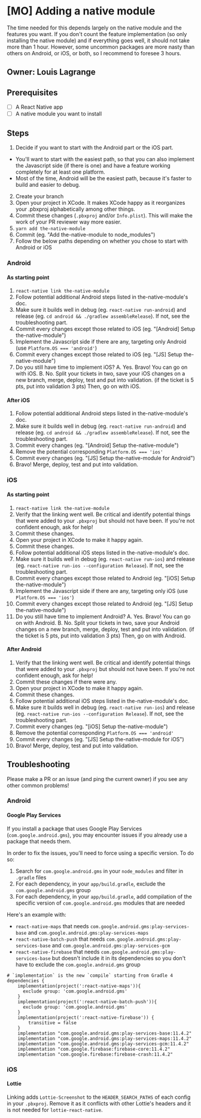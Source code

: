 # [MO] Adding a native module
The time needed for this depends largely on the native module and the features you want.
If you don't count the feature implementation (so only installing the native module) and if everything goes well, it should not take more than 1 hour.
However, some uncommon packages are more nasty than others on Android, or iOS, or both, so I recommend to foresee 3 hours.

## Owner: Louis Lagrange

## Prerequisites

- [ ] A React Native app
- [ ] A native module you want to install

## Steps
1. Decide if you want to start with the Android part or the iOS part.
  * You'll want to start with the easiest path, so that you can also implement the Javascript side (if there is one) and have a feature working completely for at least one platform.
  * Most of the time, Android will be the easiest path, because it's faster to build and easier to debug.
2. Create your branch
3. Open your project in XCode. It makes XCode happy as it reorganizes your .pbxproj alphabetically among other things.
4. Commit these changes (`.pbxproj` and/or `Info.plist`). This will make the work of your PR reviewer way more easier.
5. `yarn add the-native-module`
6. Commit (eg. "Add the-native-module to node_modules")
7. Follow the below paths depending on whether you chose to start with Android or iOS

### Android
#### As starting point
1. `react-native link the-native-module`
2. Follow potential additional Android steps listed in the-native-module's doc.
3. Make sure it builds well in debug (eg. `react-native run-android`) and release (eg. `cd android && ./gradlew assembleRelease`). If not, see the troubleshooting part.
4. Commit every changes except those related to iOS (eg. "[Android] Setup the-native-module")
5. Implement the Javascript side if there are any, targeting only Android (use `Platform.OS === 'android'`)
6. Commit every changes except those related to iOS (eg. "[JS] Setup the-native-module")
7. Do you still have time to implement iOS? 
    A. Yes. Bravo! You can go on with iOS.
    B. No. Split your tickets in two, save your iOS changes on a new branch, merge, deploy, test and put into validation. (if the ticket is 5 pts, put into validation 3 pts) Then, go on with iOS.

#### After iOS
1. Follow potential additional Android steps listed in the-native-module's doc.
2. Make sure it builds well in debug (eg. `react-native run-android`) and release (eg. `cd android && ./gradlew assembleRelease`). If not, see the troubleshooting part.
3. Commit every changes (eg. "[Android] Setup the-native-module")
4. Remove the potential corresponding `Platform.OS === 'ios'`
5. Commit every changes (eg. "[JS] Setup the-native-module for Android")
6. Bravo! Merge, deploy, test and put into validation.

### iOS
#### As starting point
1. `react-native link the-native-module`
2. Verify that the linking went well. Be critical and identify potential things that were added to your `.pbxproj` but should not have been. If you're not confident enough, ask for help!
3. Commit these changes.
4. Open your project in XCode to make it happy again.
5. Commit these changes.
6. Follow potential additional iOS steps listed in the-native-module's doc.
7. Make sure it builds well in debug (eg. `react-native run-ios`) and release (eg. `react-native run-ios --configuration Release`). If not, see the troubleshooting part.
8. Commit every changes except those related to Android (eg. "[iOS] Setup the-native-module")
9. Implement the Javascript side if there are any, targeting only iOS (use `Platform.OS === 'ios'`)
10. Commit every changes except those related to Android (eg. "[JS] Setup the-native-module")
11. Do you still have time to implement Android? 
    A. Yes. Bravo! You can go on with Android.
    B. No. Split your tickets in two, save your Android changes on a new branch, merge, deploy, test and put into validation. (if the ticket is 5 pts, put into validation 3 pts) Then, go on with Android.

#### After Android
1. Verify that the linking went well. Be critical and identify potential things that were added to your `.pbxproj` but should not have been. If you're not confident enough, ask for help!
2. Commit these changes if there were any.
3. Open your project in XCode to make it happy again.
4. Commit these changes.
5. Follow potential additional iOS steps listed in the-native-module's doc.
6. Make sure it builds well in debug (eg. `react-native run-ios`) and release (eg. `react-native run-ios --configuration Release`). If not, see the troubleshooting part.
7. Commit every changes (eg. "[iOS] Setup the-native-module")
8. Remove the potential corresponding `Platform.OS === 'android'`
9. Commit every changes (eg. "[JS] Setup the-native-module for iOS")
10. Bravo! Merge, deploy, test and put into validation.

## Troubleshooting
Please make a PR or an issue (and ping the current owner) if you see any other common problems!

### Android
#### Google Play Services
If you install a package that uses Google Play Services (`com.google.android.gms`), you may encounter issues if you already use a package that needs them.

In order to fix the issues, you'll need to force using a specific version. To do so:
1. Search for `com.google.android.gms` in your `node_modules` and filter in `.gradle` files
2. For each dependency, in your `app/build.gradle`, exclude the `com.google.android.gms` group
3. For each dependency, in your `app/build.gradle`, add compilation of the specific version of `com.google.android.gms` modules that are needed

Here's an example with:
* `react-native-maps` that needs `com.google.android.gms:play-services-base` and `com.google.android.gms:play-services-maps`
* `react-native-batch-push` that needs `com.google.android.gms:play-services-base` and `com.google.android.gms:play-services-gcm`
* `react-native-firebase` that needs `com.google.android.gms:play-services-base` but doesn't include it in its dependencies so you don't have to exclude the `com.google.android.gms` group

```
# `implementation` is the new `compile` starting from Gradle 4
dependencies {
    implementation(project(':react-native-maps')){
      exclude group: 'com.google.android.gms'
    }
    implementation(project(':react-native-batch-push')){
      exclude group: 'com.google.android.gms'
    }
    implementation(project(':react-native-firebase')) {
        transitive = false
    }
    implementation "com.google.android.gms:play-services-base:11.4.2"
    implementation "com.google.android.gms:play-services-maps:11.4.2"
    implementation "com.google.android.gms:play-services-gcm:11.4.2"
    implementation "com.google.firebase:firebase-core:11.4.2"
    implementation "com.google.firebase:firebase-crash:11.4.2"
```

### iOS
#### Lottie
Linking adds `Lottie-Screenshot` to the `HEADER_SEARCH_PATHS` of each config in your `.pbxproj`.
Remove it as it conflicts with other Lottie's headers and it is not needed for `lottie-react-native`.
